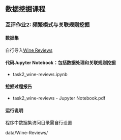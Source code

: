 ## 数据挖掘课程

### 互评作业2: 频繁模式与关联规则挖掘

#### 数据集

自行导入[Wine Reviews](https://www.kaggle.com/zynicide/wine-reviews)

#### 代码Jupyter Notebook：包括数据处理和关联规则挖掘

- task2_wine-reviews.ipynb

#### 挖掘过程报告

- task2_wine-reviews - Jupyter Notebook.pdf

#### 运行说明

程序中数据集访问目录需自行设置

data/Wine-Reviews/
